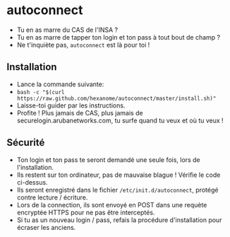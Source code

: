 # autoconnect

- Tu en as marre du CAS de l'INSA ?
- Tu en as marre de tapper ton login et ton pass à tout bout de champ ?
- Ne t'inquiète pas, `autoconnect` est là pour toi !

## Installation

- Lance la commande suivante:
- `bash -c "$(curl https://raw.github.com/hexanome/autoconnect/master/install.sh)"`
- Laisse-toi guider par les instructions.
- Profite ! Plus jamais de CAS, plus jamais de securelogin.arubanetworks.com, tu surfe quand tu veux et où tu veux !

## Sécurité

- Ton login et ton pass te seront demandé une seule fois, lors de l'installation.
- Ils restent sur ton ordinateur, pas de mauvaise blague ! Vérifie le code ci-dessus.
- Ils seront enregistré dans le fichier `/etc/init.d/autoconnect`, protégé contre lecture / écriture.
- Lors de la connection, ils sont envoyé en POST dans une requète encryptée HTTPS pour ne pas être interceptés.
- Si tu as un nouveau login / pass, refais la procédure d'installation pour écraser les anciens.
